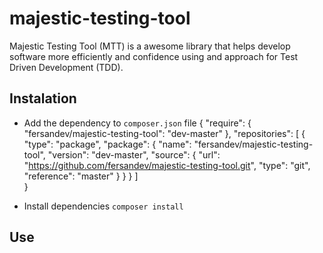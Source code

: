 # majestic-testing-tool
Majestic Testing Tool (MTT) is a awesome library that helps develop software more efficiently and confidence using and approach for Test Driven Development (TDD).

## Instalation
- Add the dependency to `composer.json` file 
{
    "require": {
        "fersandev/majestic-testing-tool": "dev-master"
    },
    "repositories": [
        {
          "type": "package",
          "package": {
            "name": "fersandev/majestic-testing-tool",
            "version": "dev-master",
            "source": {
              "url": "https://github.com/fersandev/majestic-testing-tool.git",
              "type": "git",
              "reference": "master"
             }
            }
        }
    ]    
}

- Install dependencies
`composer install`


## Use